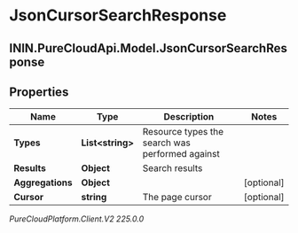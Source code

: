 # JsonCursorSearchResponse

## ININ.PureCloudApi.Model.JsonCursorSearchResponse

## Properties

|Name | Type | Description | Notes|
|------------ | ------------- | ------------- | -------------|
| **Types** | **List&lt;string&gt;** | Resource types the search was performed against | |
| **Results** | **Object** | Search results | |
| **Aggregations** | **Object** |  | [optional] |
| **Cursor** | **string** | The page cursor | [optional] |



_PureCloudPlatform.Client.V2 225.0.0_
